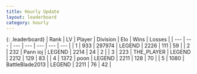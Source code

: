 ```yaml
---
title: Hourly Update
layout: leaderboard
category: hourly
---
```


{: .leaderboard}
| Rank | LV | Player | Division | Elo | Wins | Losses |
| --- | --- | --- | --- | --- | --- | --- |
| <span data-change="0">1</span> | 933 | <span title="ID: 544038">297974</span> | LEGEND | <span data-change="0">2226</span> | <span data-change="0">111</span> | <span data-change="0">59</span> |
| <span data-change="0">2</span> | 232 | <span title="ID: 540693">Pann ioj</span> | LEGEND | <span data-change="0">2214</span> | <span data-change="0">24</span> | <span data-change="0">2</span> |
| <span data-change="0">3</span> | 223 | <span title="ID: 429041">THE_PLAYER</span> | LEGEND | <span data-change="0">2212</span> | <span data-change="0">129</span> | <span data-change="0">83</span> |
| <span data-change="0">4</span> | 1372 | <span title="ID: 540690">poon</span> | LEGEND | <span data-change="0">2211</span> | <span data-change="0">128</span> | <span data-change="0">70</span> |
| <span data-change="0">5</span> | 1080 | <span title="ID: 12051">BattleBlade2013</span> | LEGEND | <span data-change="0">2211</span> | <span data-change="0">76</span> | <span data-change="0">42</span> |
